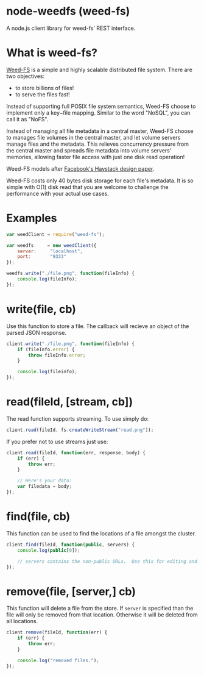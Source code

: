 # node-weedfs (weed-fs)

A node.js client library for weed-fs' REST interface.

# What is weed-fs?

[Weed-FS](http://code.google.com/p/weed-fs/) is a simple and highly scalable distributed file system. There are two objectives:
* to store billions of files!
* to serve the files fast!

Instead of supporting full POSIX file system semantics, Weed-FS choose to implement only a key~file mapping. Similar to the word "NoSQL", you can
call it as "NoFS". 

Instead of managing all file metadata in a central master, Weed-FS choose to manages file volumes in the central master, and let volume servers
manage files and the metadata. This relieves concurrency pressure from the central master and spreads file metadata into volume servers' memories,
allowing faster file access with just one disk read operation!

Weed-FS models after [Facebook's Haystack design paper](http://static.usenix.org/event/osdi10/tech/full_papers/Beaver.pdf).

Weed-FS costs only 40 bytes disk storage for each file's metadata. It is so simple with O(1) disk read that you are welcome to challenge the
performance with your actual use cases.

# Examples
```javascript
var weedClient = require("weed-fs");

var weedfs     = new weedClient({
	server:		"localhost",
	port:		"9333"
});

weedfs.write("./file.png", function(fileInfo) {
	console.log(fileInfo);
});
```

# write(file, cb)

Use this function to store a file.  The callback will recieve an object of the parsed
JSON response.

```javascript
client.write("./file.png", function(fileInfo) {
	if (fileInfo.error) {
		throw fileInfo.error;
	}

	console.log(fileinfo);
});
```

# read(fileId, [stream, cb])

The read function supports streaming.  To use simply do:

```javascript
client.read(fileId, fs.createWriteStream("read.png"));
```

If you prefer not to use streams just use:

```javascript
client.read(fileId, function(err, response, body) {
	if (err) {
		throw err;
	}

	// Here's your data:
	var filedata = body;
});
```

# find(file, cb)

This function can be used to find the locations of a file amongst the cluster.

```javascript
client.find(fileId, function(public, servers) {
	console.log(public[0]);

	// servers contains the non-public URLs.  Use this for editing and removing.
});
```

# remove(file, [server,] cb)

This function will delete a file from the store.  If ```server``` is specified than the
file will only be removed from that location.  Otherwise it will be deleted from all locations.

```javascript
client.remove(fileId, function(err) {
	if (err) {
		throw err;
	}

	console.log("removed files.");
});
```
